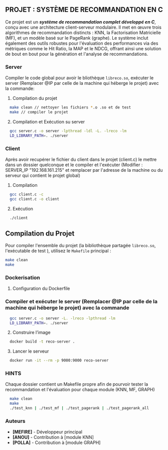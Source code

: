 ## PROJET : SYSTÈME DE RECOMMANDATION EN C


Ce projet est un ***système de recommandation complet développé en C***, conçu avec une architecture client-serveur modulaire. Il met en œuvre trois algorithmes de recommandation distincts : KNN, la Factorisation Matricielle (MF), et un modèle basé sur le PageRank (graphe). Le système inclut également des outils robustes pour l'évaluation des performances via des métriques comme le Hit Ratio, la MAP et le NDCG, offrant ainsi une solution de bout en bout pour la génération et l'analyse de recommandations.


### Server 

Compiler le code global pour avoir le bliothèque `libreco.so`, exécuter le server (Remplacer @IP par celle de la machine qui héberge le projet) avec la commande:

1. Compilation du projet
```bash
  make clean // nettoyer les fichiers *.o .so et de test
  make // compiler le projet
```

2. Compilation et Exécution su server 

```bash
  gcc server.c -o server -lpthread -ldl -L. -lreco -lm
  LD_LIBRARY_PATH=. ./server
```


### Client 

Après avoir recupérer le fichier du client dans le projet (client.c) le mettre dans un dossier quelconque et le compiler et l'exécuter
(Modifier : SERVER_IP "192.168.161.215" et remplacer par l'adresse de la machine ou du serveur qui contient le projet global)

1. Compilation

```bash
  gcc client.c -c
  gcc client.c -o client
```
2. Exécution

```bash
  ./client 
```


## Compilation du Projet

Pour compiler l'ensemble du projet (la bibliothèque partagée `libreco.so`, l'exécutable de test ), utilisez le `Makefile` principal :

```bash
make clean
make 
```
### Dockerisation

1. Configuration du Dockerfile

### Compiler et exécuter le server (Remplacer @IP par celle de la machine qui héberge le projet) avec la commande 
```bash
  gcc server.c -o server -L. -lreco -lpthread -lm
  LD_LIBRARY_PATH=. ./server
```

2. Construire l’image 

```bash 
  docker build -t reco-server .
```
3. Lancer le serveur
```bash
  docker run -it --rm -p 9000:9000 reco-server
```

### HINTS

Chaque dossier contient un Makefile propre afin de pourvoir tester la recommandation et l'évaluation pour chaque module (KNN, MF, GRAPH)

```bash
  make clean
  make 
  ./test_knn | ./test_mf | ./test_pagerank | ./test_pagerank_all
```


### Auteurs

* **[MEFIRE]** - Développeur principal
* **[ANOU]** - Contribution à [module KNN]
* **[POLLA]** - Contribution à [module GRAPH]
